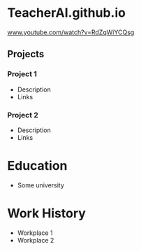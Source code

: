 # TeacherAI.github.io
www.youtube.com/watch?v=RdZqWiYCQsg

## Projects
### Project 1
- Description
- Links

### Project 2
- Description
- Links

# Education
- Some university

# Work History
- Workplace 1
- Workplace 2
